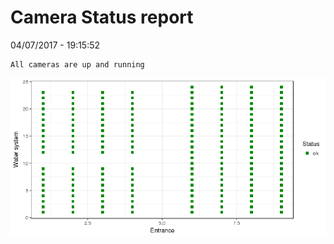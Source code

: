 Camera Status report
================
04/07/2017 - 19:15:52

    All cameras are up and running

![](camreport_files/figure-markdown_github/unnamed-chunk-2-1.png)
